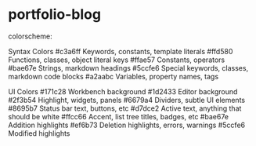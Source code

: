 # portfolio-blog

colorscheme:

Syntax Colors
#c3a6ff Keywords, constants, template literals
#ffd580 Functions, classes, object literal keys
#ffae57 Constants, operators
#bae67e Strings, markdown headings
#5ccfe6 Special keywords, classes, markdown code blocks
#a2aabc Variables, property names, tags

UI Colors
#171c28 Workbench background
#1d2433 Editor background
#2f3b54 Highlight, widgets, panels
#6679a4 Dividers, subtle UI elements
#8695b7 Status bar text, buttons, etc
#d7dce2 Active text, anything that should be white
#ffcc66 Accent, list tree titles, badges, etc
#bae67e Addition highlights
#ef6b73 Deletion highlights, errors, warnings
#5ccfe6 Modified highlights

